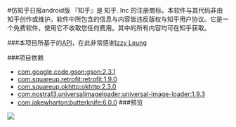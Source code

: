 #仿知乎日报android版
『知乎』是 知乎. Inc 的注册商标。本软件与其代码非由知乎创作或维护。软件中所包含的信息与内容皆违反版权与知乎用户协议。它是一个免费软件，使用它不收取您任何费用。其中的所有内容均可在知乎获取。

###本项目所基于的[API](https://github.com/izzyleung/ZhihuDailyPurify/wiki/%E7%9F%A5%E4%B9%8E%E6%97%A5%E6%8A%A5-API-%E5%88%86%E6%9E%90)，在此非常感谢[Izzy Leung](https://github.com/izzyleung)

###项目依赖
- [com.google.code.gson:gson:2.3.1](https://github.com/google/gson)
- [com.squareup.retrofit:retrofit:1.9.0](https://github.com/square/retrofit)
- [com.squareup.okhttp:okhttp:2.3.0](https://github.com/square/okhttp)
- [com.nostra13.universalimageloader:universal-image-loader:1.9.3](https://github.com/nostra13/Android-Universal-Image-Loader)
- [com.jakewharton:butterknife:6.0.0](https://github.com/JakeWharton/butterknife)
###预览

![](http://ww3.sinaimg.cn/large/b00f9334jw1ev3n9dz086g20gh0r1e83.gif)